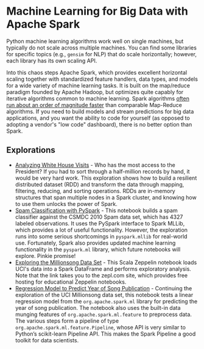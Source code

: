 # Machine Learning for Big Data with Apache Spark
Python machine learning algorithms work well on single machines, but typically do not scale across multiple machines. You can find some libraries for specific topics (e.g., `gensim` for NLP) that do scale horizontally; however, each library has its own scaling API. 

Into this chaos steps Apache Spark, which provides excellent horizontal scaling together with standardized feature handlers, data types, and models for a wide variety of machine learning tasks. It is built on the map/reduce paradigm founded by Apache Hadoop, but optimizes quite capably for iterative algorithms common to machine learning. Spark algorithms [often run about an order of magnitude faster](https://en.wikipedia.org/wiki/Apache_Spark) than comparable Map-Reduce algorithms. If you need to build models and stream predictions for big data applications, and you want the ability to code for yourself (as opposed to adopting a vendor's "low code" dashboard), there is no better option than Spark.

## Explorations
+ [Analyzing White House Visits](./Top_Whitehouse_Visitors_SPARK.ipynb) - Who has the most access to the President? If you had to sort through a half-million records by hand, it would be very hard work. This exploration shows how to build a resilient distributed dataset (RDD) and transform the data through mapping, filtering, reducing, and sorting operations. RDDs are in-memory structures that span multiple nodes in a Spark cluster, and knowing how to use them unlocks the power of Spark.
+ [Spam Classification with PySpark](./SpamClassifier_SPARK.ipynb) - This notebook builds a spam classifier against the CSMDC 2010 Spam data set, which has 4327 labeled observations. It uses the PySpark interface to Spark MLLib, which provides a lot of useful functionality. However, the exploration runs into some serious shortcomings in `pyspark.mllib` for real-world use. Fortunately, Spark also provides updated machine learning functionality in the `pyspark.ml` library, which future notebooks will explore. Pinkie promise!
+ [Exploring the Millionsong Data Set](https://www.zepl.com/viewer/notebooks/bm90ZTovL2NocmlzZmFsdGVyLzRhNDRlOGJlMGE3MjQzNjc4MGVmYmMwNWYyMTBlNjBhL25vdGUuanNvbg) - This Scala Zeppelin notebook loads UCI's data into a Spark DataFrame and performs exploratory analysis. Note that the link takes you to the zepl.com site, which provides free hosting for educational Zeppelin notebooks.
+ [Regression Model to Predict Year of Song Publication](https://www.zepl.com/viewer/notebooks/bm90ZTovL2NocmlzZmFsdGVyL2FmODNjMjNjNjc3ZjRjYjFiYjk4NjBkNTIzNjg5Y2Q1L25vdGUuanNvbg) - Continuing the exploration of the UCI Millionsong data set, this notebook tests a linear regression model from the `org.apache.spark.ml` library for predicting the year of song publication. The notebook also uses the built-in data munging features of `org.apache.spark.ml.feature` to preprocess data. The various steps form a pipeline of type `org.apache.spark.ml.feature.Pipeline`, whose API is very similar to Python’s scikit-learn Pipeline API. This makes the Spark Pipeline a good toolkit for data scientists.

